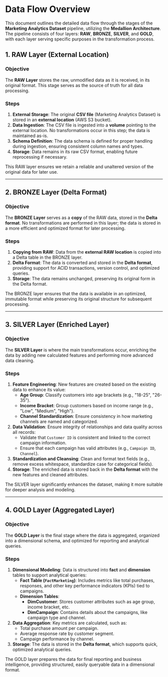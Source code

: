 # Data Flow Overview

This document outlines the detailed data flow through the stages of the **Marketing Analytics Dataset** pipeline, utilizing the **Medallion Architecture**. The pipeline consists of four layers: **RAW**, **BRONZE**, **SILVER**, and **GOLD**, with each layer serving specific purposes in the transformation process.

## 1. RAW Layer (External Location)

### Objective
The **RAW Layer** stores the raw, unmodified data as it is received, in its original format. This stage serves as the source of truth for all data processing.

### Steps
1. **External Storage**: The original **CSV file** (Marketing Analytics Dataset) is stored in an **external location** (AWS S3 bucket).
2. **Data Ingestion**: The CSV file is ingested into a **volume** pointing to the external location. No transformations occur in this step; the data is maintained as-is.
3. **Schema Definition**: The data schema is defined for proper handling during ingestion, ensuring consistent column names and types.
4. **Storage**: Data remains in its raw CSV format, enabling future reprocessing if necessary.

This RAW layer ensures we retain a reliable and unaltered version of the original data for later use.

---

## 2. BRONZE Layer (Delta Format)

### Objective
The **BRONZE Layer** serves as a **copy** of the RAW data, stored in the **Delta format**. No transformations are performed in this layer; the data is stored in a more efficient and optimized format for later processing.

### Steps
1. **Copying from RAW**: Data from the **external RAW location** is copied into a Delta table in the BRONZE layer.
2. **Delta Format**: The data is converted and stored in the **Delta format**, providing support for ACID transactions, version control, and optimized queries.
3. **Storage**: The data remains unchanged, preserving its original form in the Delta format.

The BRONZE layer ensures that the data is available in an optimized, immutable format while preserving its original structure for subsequent processing.

---

## 3. SILVER Layer (Enriched Layer)

### Objective
The **SILVER Layer** is where the main transformations occur, enriching the data by adding new calculated features and performing more advanced data cleaning.

### Steps
1. **Feature Engineering**: New features are created based on the existing data to enhance its value:
   - **Age Group**: Classify customers into age brackets (e.g., "18-25", "26-35").
   - **Income Bracket**: Group customers based on income range (e.g., "Low", "Medium", "High").
   - **Channel Standardization**: Ensure consistency in how marketing channels are named and categorized.
2. **Data Validation**: Ensure integrity of relationships and data quality across all records:
   - Validate that `Customer ID` is consistent and linked to the correct campaign information.
   - Ensure that each campaign has valid attributes (e.g., `Campaign ID`, `Channel`).
3. **Standardization and Cleansing**: Clean and format text fields (e.g., remove excess whitespace, standardize case for categorical fields).
4. **Storage**: The enriched data is stored back in the **Delta format** with the new features and cleaned attributes.

The SILVER layer significantly enhances the dataset, making it more suitable for deeper analysis and modeling.

---

## 4. GOLD Layer (Aggregated Layer)

### Objective
The **GOLD Layer** is the final stage where the data is aggregated, organized into a dimensional schema, and optimized for reporting and analytical queries.

### Steps
1. **Dimensional Modeling**: Data is structured into **fact** and **dimension** tables to support analytical queries:
   - **Fact Table (`FactMarketing`)**: Includes metrics like total purchases, responses, and other key performance indicators (KPIs) tied to campaigns.
   - **Dimension Tables**:
     - **DimCustomer**: Stores customer attributes such as age group, income bracket, etc.
     - **DimCampaign**: Contains details about the campaigns, like campaign type and channel.
2. **Data Aggregation**: Key metrics are calculated, such as:
   - Total purchase amount per campaign.
   - Average response rate by customer segment.
   - Campaign performance by channel.
3. **Storage**: The data is stored in the **Delta format**, which supports quick, optimized analytical queries.

The GOLD layer prepares the data for final reporting and business intelligence, providing structured, easily queryable data in a dimensional format.

